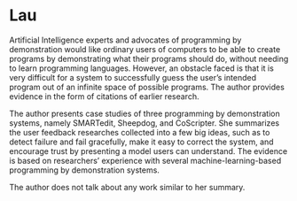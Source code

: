 # Lau

Artificial Intelligence experts and advocates of programming by demonstration would like ordinary users of computers to be able to create programs by demonstrating what their programs should do, without needing to learn programming languages. However, an obstacle faced is that it is very difficult for a system to successfully guess the user’s intended program out of an infinite space of possible programs. The author provides evidence in the form of citations of earlier research.

The author presents case studies of three programming by demonstration systems, namely SMARTedit, Sheepdog, and CoScripter. She summarizes the user feedback researches collected into a few big ideas, such as to detect failure and fail gracefully, make it easy to correct the system, and encourage trust by presenting a model users can understand. The evidence is based on researchers’ experience with several machine-learning-based programming by demonstration systems.

The author does not talk about any work similar to her summary.
